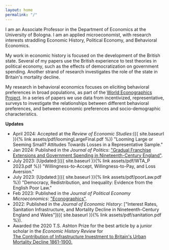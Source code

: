 ```yaml
---
layout: home
permalink: "/"
---
```


I am an Associate Professor in the Department of Economics at the University of Bologna. I am an applied microeconomist, with research interests straddling Economic History, Political Economy, and Behavioral Economics.

My work in economic history is focused on the development of the British state. Several of my papers use the British experience to test theories in political economy, such as the effects of democratization on government spending. Another strand of research investigates the role of the state in Britain's mortality decline.

My research in behavioral economics focuses on eliciting behavioral preferences in broad populations, as part of the [World Econographics Project](http://www.its.caltech.edu/~snowberg/wep.html). In a series of papers we use data from incentivized, representative, surveys to investigate the relationships between different behavioral preferences, and between economic preferences and socio-demographic characteristics.

**Updates**

- April 2024: Accepted at the _Review of Economic Studies_:({{ site.baseurl }}{% link assets/pdf/loomingLargeFinal.pdf %}) "Looming Large or Seeming Small? Attitudes Towards Losses in a Representative Sample."
- Jan 2024: Published in the _Journal of Politics_:  ["Gradual Franchise Extensions and Government Spending in Nineteenth-Century England"](https://www.journals.uchicago.edu/doi/10.1086/726930).  
- July 2023: [Updated:]({{ site.baseurl }}{% link assets/pdf/WTA_P 2023.pdf %}) "Willingness-to-Accept, Willingness-to-Pay, and Loss Aversion."
- July 2023: [Updated:]({{ site.baseurl }}{% link assets/pdf/poorLaw.pdf %}) "Democracy, Redistribution, and Inequality: Evidence from the English Poor Law."
- Feb 2023: Published in the _Journal of Political Economy Microeconomics_: ["Econographics"](https://www.journals.uchicago.edu/doi/full/10.1086/723044). 
- 2022: Published in the _Journal of Economic History_: ["Interest Rates, Sanitation Infrastructure, and Mortality
Decline in Nineteenth-Century England and Wales"]({{ site.baseurl }}{% link assets/pdf/sanitation.pdf %}). 
- Awarded the 2020 T.S. Ashton Prize for the best article by a junior scholar in the _Economic History Review_ for <br> [The Contribution of Infrastructure Investment to Britain's Urban Mortality Decline 1861-1900.](https://onlinelibrary.wiley.com/doi/abs/10.1111/ehr.12699)

